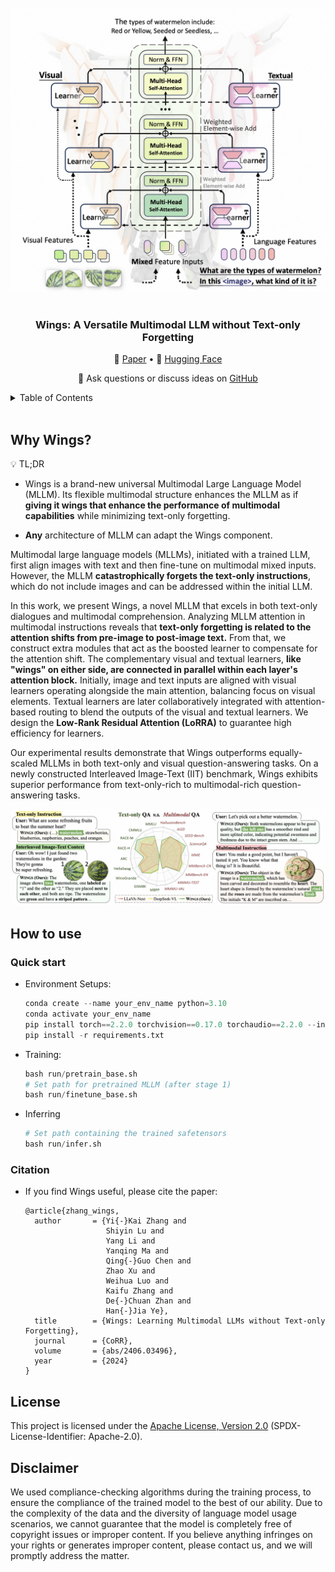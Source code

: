 <br>
<br>
<div align="center">

<picture>
  <img alt="Wings logo" src="https://raw.githubusercontent.com/AIDC-AI/Wings/main/assets/images/logo.png" width="550px">
</picture>
</br>
</br>

</div>

<div id="top"></div>  

<div align="center">
  <h3 align="center">Wings: A Versatile Multimodal LLM without Text-only Forgetting</h3>
</div>
<p align="center">
📝 <a href="https://arxiv.org/abs/2406.03496" target="_blank">Paper</a> • 🤗 <a href="https://huggingface.co/AIDC-AI/Wings-Qwen1_5-8B" target="_blank">Hugging Face</a>
</a>
</p> 

<p align="center">
    🚀 Ask questions or discuss ideas on <a href="https://github.com/AIDC-AI/Wings/issues" target="_blank"> GitHub </a>
</p>

<details>
<summary></b>Table of Contents</b></summary>

- [Why Wings?](#why-wings)
- [How to use](#how-to-use)
  - [Quick start](#quick-start)
  - [Citation](#citation)
- [License](#license)
- [Disclaimer](#disclaimer)
</details>

<br>

## Why Wings?

💡 TL;DR

- Wings is a brand-new universal Multimodal Large Language Model (MLLM). Its flexible multimodal structure enhances the MLLM as if **giving it wings that enhance the performance of multimodal capabilities** while minimizing text-only forgetting.

- **Any** architecture of MLLM can adapt the Wings component.

Multimodal large language models (MLLMs), initiated with a trained LLM, first align images with text and then fine-tune on multimodal mixed inputs. However, the MLLM **catastrophically forgets the text-only instructions**, which do not include images and can be addressed within the initial LLM.

In this work, we present Wings, a novel MLLM that excels in both text-only dialogues and multimodal comprehension. Analyzing MLLM attention in multimodal instructions reveals that **text-only forgetting is related to the attention shifts from pre-image to post-image text.** From that, we construct extra modules that act as the boosted learner to compensate for the attention shift. The complementary visual and textual learners, **like "wings" on either side, are connected in parallel within each layer's attention block.** Initially, image and text inputs are aligned with visual learners operating alongside the main attention, balancing focus on visual elements. Textual learners are later collaboratively integrated with attention-based routing to blend the outputs of the visual and textual learners. We design the **Low-Rank Residual Attention (LoRRA)** to guarantee high efficiency for learners.

Our experimental results demonstrate that Wings outperforms equally-scaled MLLMs in both text-only and visual question-answering tasks. On a newly constructed Interleaved Image-Text (IIT) benchmark, Wings exhibits superior performance from text-only-rich to multimodal-rich question-answering tasks.

<div align="center">

<picture>
  <img alt="Wings logo" src="https://raw.githubusercontent.com/AIDC-AI/Wings/main/assets/images/bench_example.png" width="800px">
</picture>
</br>

</div>

## How to use

### Quick start

+ Environment Setups:
  
  ```python
  conda create --name your_env_name python=3.10
  conda activate your_env_name
  pip install torch==2.2.0 torchvision==0.17.0 torchaudio==2.2.0 --index-url https://download.pytorch.org/whl/cu121
  pip install -r requirements.txt
  ```

+ Training:
  
  ```python
  bash run/pretrain_base.sh
  # Set path for pretrained MLLM (after stage 1)
  bash run/finetune_base.sh
  ```

+ Inferring
  
  ```python
  # Set path containing the trained safetensors
  bash run/infer.sh
  ```

### Citation

+ If you find Wings useful, please cite the paper:
  
  ```
  @article{zhang_wings,
    author       = {Yi{-}Kai Zhang and
                    Shiyin Lu and
                    Yang Li and
                    Yanqing Ma and
                    Qing{-}Guo Chen and
                    Zhao Xu and
                    Weihua Luo and
                    Kaifu Zhang and
                    De{-}Chuan Zhan and
                    Han{-}Jia Ye},
    title        = {Wings: Learning Multimodal LLMs without Text-only Forgetting},
    journal      = {CoRR},
    volume       = {abs/2406.03496},
    year         = {2024}
  }
  ```

## License

This project is licensed under the [Apache License, Version 2.0](https://www.apache.org/licenses/LICENSE-2.0.txt) (SPDX-License-Identifier: Apache-2.0).

## Disclaimer

We used compliance-checking algorithms during the training process, to ensure the compliance of the trained model to the best of our ability. Due to the complexity of the data and the diversity of language model usage scenarios, we cannot guarantee that the model is completely free of copyright issues or improper content. If you believe anything infringes on your rights or generates improper content, please contact us, and we will promptly address the matter.
